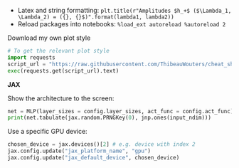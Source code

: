 - Latex and string formatting: `plt.title(r"Amplitudes $h_+$ ($\Lambda_1, \Lambda_2) = ({}, {}$)".format(lambda1, lambda2))`
- Reload packages into notebooks: `%load_ext autoreload %autoreload 2`

Download my own plot style
```python
# To get the relevant plot style
import requests
script_url = "https://raw.githubusercontent.com/ThibeauWouters/cheat_sheets/main/myploystyle.py"
exec(requests.get(script_url).text)
```


__JAX__


Show the architecture to the screen:
```python
net = MLP(layer_sizes = config.layer_sizes, act_func = config.act_func)
print(net.tabulate(jax.random.PRNGKey(0), jnp.ones(input_ndim)))
```

Use a specific GPU device:
```python
chosen_device = jax.devices()[2] # e.g. device with index 2
jax.config.update("jax_platform_name", "gpu")
jax.config.update("jax_default_device", chosen_device)
```
